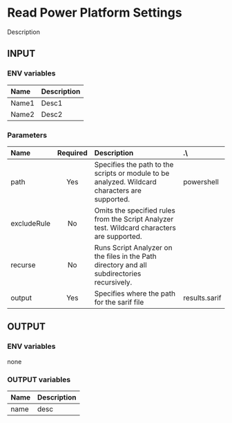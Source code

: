 # Read Power Platform Settings

Description

## INPUT

### ENV variables

| Name | Description |
| :-- | :-- |
| Name1 | Desc1 |
| Name2 | Desc2 |

### Parameters

| Name | Required | Description | .\ |
| :-- | :-: | :-- | :-- |
| path | Yes  | Specifies the path to the scripts or module to be analyzed. Wildcard characters are supported. | powershell |
| excludeRule | No | Omits the specified rules from the Script Analyzer test. Wildcard characters are supported. | |
| recurse | No | Runs Script Analyzer on the files in the Path directory and all subdirectories recursively. | |
| output | Yes | Specifies where the path for the sarif file | results.sarif |

## OUTPUT

### ENV variables

none

### OUTPUT variables

| Name | Description |
| :-- | :-- |
| name | desc |
